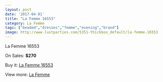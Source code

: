 ```yaml
---
layout: post
date: '2017-04-01'
title: "La Femme 16553"
category: La Femme
tags: ["beaded","dresses","femme","evening","brand"]
image: http://www.lustparties.com/5351-thickbox_default/la-femme-16553.jpg
---
```

La Femme 16553

On Sales: **$270**
<a href="https://www.lustparties.com/en/la-femme/1787-la-femme-16553.html"><amp-img layout="responsive" width="600" height="600" src="//www.lustparties.com/5351-thickbox_default/la-femme-16553.jpg" alt="La Femme 16553 0" /></a>
<a href="https://www.lustparties.com/en/la-femme/1787-la-femme-16553.html"><amp-img layout="responsive" width="600" height="600" src="//www.lustparties.com/5352-thickbox_default/la-femme-16553.jpg" alt="La Femme 16553 1" /></a>

Buy it: [La Femme 16553](https://www.lustparties.com/en/la-femme/1787-la-femme-16553.html "La Femme 16553")

View more: [La Femme](https://www.lustparties.com/en/4-la-femme "La Femme")